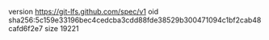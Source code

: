 version https://git-lfs.github.com/spec/v1
oid sha256:5c159e33196bec4cedcba3cdd88fde38529b300471094c1bf2cab48cafd6f2e7
size 19221
